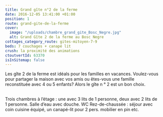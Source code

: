 ```yaml
---
title: Grand gîte n°2 de la ferme
date: 2016-12-05 13:41:00 +01:00
position: 1
route: grand-gite-de-la-ferme
cover:
  image: "/uploads/chambre_grand_gite_Bosc_Negre.jpg"
  alt: Grand Gîte 2 de la ferme au Bosc Negre
cottages_category_route: gites-mitoyen-7-9
beds: 7 couchages + canapé lit
crush: la proximité des animations
ctoutvertId: 63370
isInSitemap: false
---
```


Les gîte 2 de la ferme est idéals pour les familles en vacances. Voulez-vous pour partager la maison avec vos amis ou êtes-vous une famille reconstituée avec 4 ou 5 enfants? Alors le gîte n ° 2 est un bon choix.

\
Trois chambres à l’étage : une avec 3 lits de 1 personne, deux avec 2 lits de 1 personne. Salle d’eau avec douche. WC Rez-de-chaussée : séjour avec coin cuisine équipé, un canapé-lit pour 2 pers. mobilier en pin etc.
